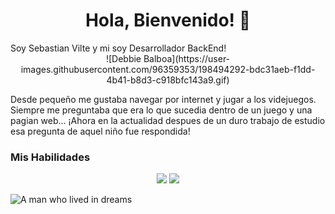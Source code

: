 <h1 align="center">Hola, Bienvenido! 👋</h1>
Soy Sebastian Vilte y mi soy Desarrollador BackEnd! 
<div align="center">
  ![Debbie Balboa](https://user-images.githubusercontent.com/96359353/198494292-bdc31aeb-f1dd-4b41-b8d3-c918bfc143a9.gif)
</div>

Desde pequeño me gustaba navegar por internet y jugar a los videjuegos. Siempre me preguntaba que
era lo que sucedia dentro de un juego y una pagian web... ¡Ahora en la actualidad despues de un duro
trabajo de estudio esa pregunta de aquel niño fue respondida! 

### Mis Habilidades
  <p align="center">
    <img src="https://img.icons8.com/dusk/64/000000/python.png"/>
    <img src="https://img.icons8.com/color/48/000000/django.png"/>
  </p>


![A man who lived in dreams](https://user-images.githubusercontent.com/96359353/198494296-6052d2f9-9252-4577-a209-359855571e1a.gif)
